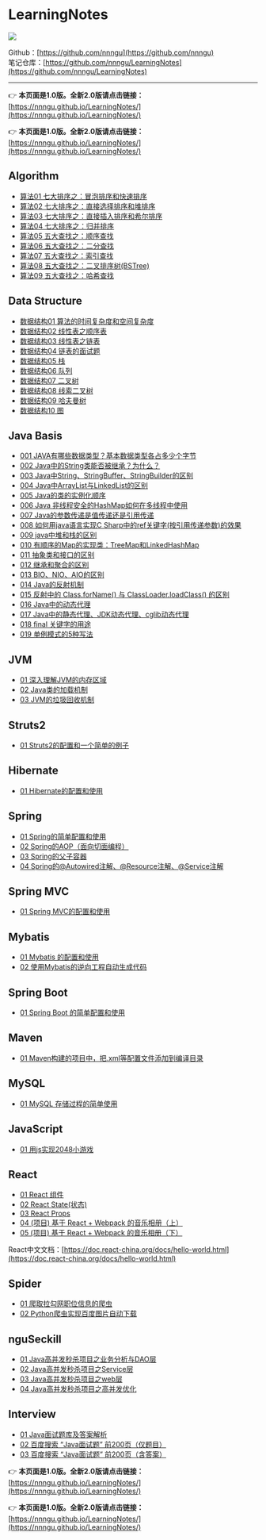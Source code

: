 # LearningNotes
![](https://raw.githubusercontent.com/nnngu/FigureBed/master/2018/1/29/001.jpeg)

Github：[https://github.com/nnngu](https://github.com/nnngu)  
笔记仓库：[https://github.com/nnngu/LearningNotes](https://github.com/nnngu/LearningNotes)    

--- 

👉 **本页面是1.0版。全新2.0版请点击链接：** [https://nnngu.github.io/LearningNotes/](https://nnngu.github.io/LearningNotes/)

👉 **本页面是1.0版。全新2.0版请点击链接：** [https://nnngu.github.io/LearningNotes/](https://nnngu.github.io/LearningNotes/)

## Algorithm
* [算法01 七大排序之：冒泡排序和快速排序](https://github.com/nnngu/LearningNotes/blob/master/Algorithm/%E7%AE%97%E6%B3%9501%20%E4%B8%83%E5%A4%A7%E6%8E%92%E5%BA%8F%E4%B9%8B%EF%BC%9A%E5%86%92%E6%B3%A1%E6%8E%92%E5%BA%8F%E5%92%8C%E5%BF%AB%E9%80%9F%E6%8E%92%E5%BA%8F.md)
* [算法02 七大排序之：直接选择排序和堆排序](https://github.com/nnngu/LearningNotes/blob/master/Algorithm/%E7%AE%97%E6%B3%9502%20%E4%B8%83%E5%A4%A7%E6%8E%92%E5%BA%8F%E4%B9%8B%EF%BC%9A%E7%9B%B4%E6%8E%A5%E9%80%89%E6%8B%A9%E6%8E%92%E5%BA%8F%E5%92%8C%E5%A0%86%E6%8E%92%E5%BA%8F.md)
* [算法03 七大排序之：直接插入排序和希尔排序](https://github.com/nnngu/LearningNotes/blob/master/Algorithm/%E7%AE%97%E6%B3%9503%20%E4%B8%83%E5%A4%A7%E6%8E%92%E5%BA%8F%E4%B9%8B%EF%BC%9A%E7%9B%B4%E6%8E%A5%E6%8F%92%E5%85%A5%E6%8E%92%E5%BA%8F%E5%92%8C%E5%B8%8C%E5%B0%94%E6%8E%92%E5%BA%8F.md)
* [算法04 七大排序之：归并排序](https://github.com/nnngu/LearningNotes/blob/master/Algorithm/%E7%AE%97%E6%B3%9504%20%E4%B8%83%E5%A4%A7%E6%8E%92%E5%BA%8F%E4%B9%8B%EF%BC%9A%E5%BD%92%E5%B9%B6%E6%8E%92%E5%BA%8F.md)
* [算法05 五大查找之：顺序查找](https://github.com/nnngu/LearningNotes/blob/master/Algorithm/%E7%AE%97%E6%B3%9505%20%E4%BA%94%E5%A4%A7%E6%9F%A5%E6%89%BE%E4%B9%8B%EF%BC%9A%E9%A1%BA%E5%BA%8F%E6%9F%A5%E6%89%BE.md)
* [算法06 五大查找之：二分查找](https://github.com/nnngu/LearningNotes/blob/master/Algorithm/%E7%AE%97%E6%B3%9506%20%E4%BA%94%E5%A4%A7%E6%9F%A5%E6%89%BE%E4%B9%8B%EF%BC%9A%E4%BA%8C%E5%88%86%E6%9F%A5%E6%89%BE.md)
* [算法07 五大查找之：索引查找](https://github.com/nnngu/LearningNotes/blob/master/Algorithm/%E7%AE%97%E6%B3%9507%20%E4%BA%94%E5%A4%A7%E6%9F%A5%E6%89%BE%E4%B9%8B%EF%BC%9A%E7%B4%A2%E5%BC%95%E6%9F%A5%E6%89%BE.md)
* [算法08 五大查找之：二叉排序树(BSTree)](https://github.com/nnngu/LearningNotes/blob/master/Algorithm/%E7%AE%97%E6%B3%9508%20%E4%BA%94%E5%A4%A7%E6%9F%A5%E6%89%BE%E4%B9%8B%EF%BC%9A%E4%BA%8C%E5%8F%89%E6%8E%92%E5%BA%8F%E6%A0%91(BSTree).md)
* [算法09 五大查找之：哈希查找](https://github.com/nnngu/LearningNotes/blob/master/Algorithm/%E7%AE%97%E6%B3%9509%20%E4%BA%94%E5%A4%A7%E6%9F%A5%E6%89%BE%E4%B9%8B%EF%BC%9A%E5%93%88%E5%B8%8C%E6%9F%A5%E6%89%BE.md)


## Data Structure
* [数据结构01 算法的时间复杂度和空间复杂度](https://github.com/nnngu/LearningNotes/blob/master/Data%20Structure/%E6%95%B0%E6%8D%AE%E7%BB%93%E6%9E%8401%20%E7%AE%97%E6%B3%95%E7%9A%84%E6%97%B6%E9%97%B4%E5%A4%8D%E6%9D%82%E5%BA%A6%E5%92%8C%E7%A9%BA%E9%97%B4%E5%A4%8D%E6%9D%82%E5%BA%A6.md)
* [数据结构02 线性表之顺序表](https://github.com/nnngu/LearningNotes/blob/master/Data%20Structure/%E6%95%B0%E6%8D%AE%E7%BB%93%E6%9E%8402%20%E7%BA%BF%E6%80%A7%E8%A1%A8%E4%B9%8B%E9%A1%BA%E5%BA%8F%E8%A1%A8.md)
* [数据结构03 线性表之链表](https://github.com/nnngu/LearningNotes/blob/master/Data%20Structure/%E6%95%B0%E6%8D%AE%E7%BB%93%E6%9E%8403%20%E7%BA%BF%E6%80%A7%E8%A1%A8%E4%B9%8B%E9%93%BE%E8%A1%A8.md)
* [数据结构04 链表的面试题](https://github.com/nnngu/LearningNotes/blob/master/Data%20Structure/%E6%95%B0%E6%8D%AE%E7%BB%93%E6%9E%8404%20%E9%93%BE%E8%A1%A8%E7%9A%84%E9%9D%A2%E8%AF%95%E9%A2%98.md)
* [数据结构05 栈](https://github.com/nnngu/LearningNotes/blob/master/Data%20Structure/%E6%95%B0%E6%8D%AE%E7%BB%93%E6%9E%8405%20%E6%A0%88.md)
* [数据结构06 队列](https://github.com/nnngu/LearningNotes/blob/master/Data%20Structure/%E6%95%B0%E6%8D%AE%E7%BB%93%E6%9E%8406%20%E9%98%9F%E5%88%97.md)
* [数据结构07 二叉树](https://github.com/nnngu/LearningNotes/blob/master/Data%20Structure/%E6%95%B0%E6%8D%AE%E7%BB%93%E6%9E%8407%20%E4%BA%8C%E5%8F%89%E6%A0%91.md)
* [数据结构08 线索二叉树](https://github.com/nnngu/LearningNotes/blob/master/Data%20Structure/%E6%95%B0%E6%8D%AE%E7%BB%93%E6%9E%8408%20%E7%BA%BF%E7%B4%A2%E4%BA%8C%E5%8F%89%E6%A0%91.md)
* [数据结构09 哈夫曼树](https://github.com/nnngu/LearningNotes/blob/master/Data%20Structure/%E6%95%B0%E6%8D%AE%E7%BB%93%E6%9E%8409%20%E5%93%88%E5%A4%AB%E6%9B%BC%E6%A0%91.md)
* [数据结构10 图](https://github.com/nnngu/LearningNotes/blob/master/Data%20Structure/%E6%95%B0%E6%8D%AE%E7%BB%93%E6%9E%8410%20%E5%9B%BE.md)


## Java Basis
* [001 JAVA有哪些数据类型？基本数据类型各占多少个字节](https://github.com/nnngu/LearningNotes/blob/master/Java%20Basis/001%20JAVA%E6%9C%89%E5%93%AA%E4%BA%9B%E6%95%B0%E6%8D%AE%E7%B1%BB%E5%9E%8B%EF%BC%9F%E5%9F%BA%E6%9C%AC%E6%95%B0%E6%8D%AE%E7%B1%BB%E5%9E%8B%E5%90%84%E5%8D%A0%E5%A4%9A%E5%B0%91%E4%B8%AA%E5%AD%97%E8%8A%82.md)
* [002 Java中的String类能否被继承？为什么？](https://github.com/nnngu/LearningNotes/blob/master/Java%20Basis/002%20Java%E4%B8%AD%E7%9A%84String%E7%B1%BB%E8%83%BD%E5%90%A6%E8%A2%AB%E7%BB%A7%E6%89%BF%EF%BC%9F%E4%B8%BA%E4%BB%80%E4%B9%88%EF%BC%9F.md)
* [003 Java中String、StringBuffer、StringBuilder的区别](https://github.com/nnngu/LearningNotes/blob/master/Java%20Basis/003%20Java%E4%B8%ADString%E3%80%81StringBuffer%E3%80%81StringBuilder%E7%9A%84%E5%8C%BA%E5%88%AB.md)
* [004 Java中ArrayList与LinkedList的区别](https://github.com/nnngu/LearningNotes/blob/master/Java%20Basis/004%20Java%E4%B8%ADArrayList%E4%B8%8ELinkedList%E7%9A%84%E5%8C%BA%E5%88%AB.md)
* [005 Java的类的实例化顺序](https://github.com/nnngu/LearningNotes/blob/master/Java%20Basis/005%20Java%E7%9A%84%E7%B1%BB%E7%9A%84%E5%AE%9E%E4%BE%8B%E5%8C%96%E9%A1%BA%E5%BA%8F.md)
* [006 Java 非线程安全的HashMap如何在多线程中使用](https://github.com/nnngu/LearningNotes/blob/master/Java%20Basis/006%20Java%20%E9%9D%9E%E7%BA%BF%E7%A8%8B%E5%AE%89%E5%85%A8%E7%9A%84HashMap%E5%A6%82%E4%BD%95%E5%9C%A8%E5%A4%9A%E7%BA%BF%E7%A8%8B%E4%B8%AD%E4%BD%BF%E7%94%A8.md)
* [007 Java的参数传递是值传递还是引用传递](https://github.com/nnngu/LearningNotes/blob/master/Java%20Basis/007%20Java%E7%9A%84%E5%8F%82%E6%95%B0%E4%BC%A0%E9%80%92%E6%98%AF%E5%80%BC%E4%BC%A0%E9%80%92%E8%BF%98%E6%98%AF%E5%BC%95%E7%94%A8%E4%BC%A0%E9%80%92.md)
* [008 如何用java语言实现C Sharp中的ref关键字(按引用传递参数)的效果](https://github.com/nnngu/LearningNotes/blob/master/Java%20Basis/008%20%E5%A6%82%E4%BD%95%E7%94%A8java%E8%AF%AD%E8%A8%80%E5%AE%9E%E7%8E%B0C%20Sharp%E4%B8%AD%E7%9A%84ref%E5%85%B3%E9%94%AE%E5%AD%97(%E6%8C%89%E5%BC%95%E7%94%A8%E4%BC%A0%E9%80%92%E5%8F%82%E6%95%B0)%E7%9A%84%E6%95%88%E6%9E%9C.md)
* [009 java中堆和栈的区别](https://github.com/nnngu/LearningNotes/blob/master/Java%20Basis/009%20java%E4%B8%AD%E5%A0%86%E5%92%8C%E6%A0%88%E7%9A%84%E5%8C%BA%E5%88%AB.md)
* [010 有顺序的Map的实现类：TreeMap和LinkedHashMap](https://github.com/nnngu/LearningNotes/blob/master/Java%20Basis/010%20%E6%9C%89%E9%A1%BA%E5%BA%8F%E7%9A%84Map%E7%9A%84%E5%AE%9E%E7%8E%B0%E7%B1%BB%EF%BC%9ATreeMap%E5%92%8CLinkedHashMap.md)
* [011 抽象类和接口的区别](https://github.com/nnngu/LearningNotes/blob/master/Java%20Basis/011%20%E6%8A%BD%E8%B1%A1%E7%B1%BB%E5%92%8C%E6%8E%A5%E5%8F%A3%E7%9A%84%E5%8C%BA%E5%88%AB.md)
* [012 继承和聚合的区别](https://github.com/nnngu/LearningNotes/blob/master/Java%20Basis/012%20%E7%BB%A7%E6%89%BF%E5%92%8C%E8%81%9A%E5%90%88%E7%9A%84%E5%8C%BA%E5%88%AB.md)
* [013 BIO、NIO、AIO的区别](https://github.com/nnngu/LearningNotes/blob/master/Java%20Basis/013%20BIO%E3%80%81NIO%E3%80%81AIO%E7%9A%84%E5%8C%BA%E5%88%AB.md)
* [014 Java的反射机制](https://github.com/nnngu/LearningNotes/blob/master/Java%20Basis/014%20Java%E7%9A%84%E5%8F%8D%E5%B0%84%E6%9C%BA%E5%88%B6.md)
* [015 反射中的 Class.forName() 与 ClassLoader.loadClass() 的区别](https://github.com/nnngu/LearningNotes/blob/master/Java%20Basis/015%20%E5%8F%8D%E5%B0%84%E4%B8%AD%E7%9A%84%20Class.forName()%20%E4%B8%8E%20ClassLoader.loadClass()%20%E7%9A%84%E5%8C%BA%E5%88%AB.md)
* [016 Java中的动态代理](https://github.com/nnngu/LearningNotes/blob/master/Java%20Basis/016%20Java%E4%B8%AD%E7%9A%84%E5%8A%A8%E6%80%81%E4%BB%A3%E7%90%86.md)
* [017 Java中的静态代理、JDK动态代理、cglib动态代理](https://github.com/nnngu/LearningNotes/blob/master/Java%20Basis/017%20Java%E4%B8%AD%E7%9A%84%E9%9D%99%E6%80%81%E4%BB%A3%E7%90%86%E3%80%81JDK%E5%8A%A8%E6%80%81%E4%BB%A3%E7%90%86%E3%80%81cglib%E5%8A%A8%E6%80%81%E4%BB%A3%E7%90%86.md)
* [018 final 关键字的用途](https://github.com/nnngu/LearningNotes/blob/master/Java%20Basis/018%20final%20%E5%85%B3%E9%94%AE%E5%AD%97%E7%9A%84%E7%94%A8%E9%80%94.md)
* [019 单例模式的5种写法](https://github.com/nnngu/LearningNotes/blob/master/Java%20Basis/019%20%E5%8D%95%E4%BE%8B%E6%A8%A1%E5%BC%8F%E7%9A%845%E7%A7%8D%E5%86%99%E6%B3%95.md)




## JVM
* [01 深入理解JVM的内存区域](https://github.com/nnngu/LearningNotes/blob/master/JVM/01%20%E6%B7%B1%E5%85%A5%E7%90%86%E8%A7%A3JVM%E7%9A%84%E5%86%85%E5%AD%98%E5%8C%BA%E5%9F%9F.md)
* [02 Java类的加载机制](https://github.com/nnngu/LearningNotes/blob/master/JVM/02%20Java%E7%B1%BB%E7%9A%84%E5%8A%A0%E8%BD%BD%E6%9C%BA%E5%88%B6.md)
* [03 JVM的垃圾回收机制](https://github.com/nnngu/LearningNotes/blob/master/JVM/03%20JVM%E7%9A%84%E5%9E%83%E5%9C%BE%E5%9B%9E%E6%94%B6%E6%9C%BA%E5%88%B6.md)



## Struts2
* [01 Struts2的配置和一个简单的例子](https://github.com/nnngu/LearningNotes/blob/master/Struts2/01%20Struts2%E7%9A%84%E9%85%8D%E7%BD%AE%E5%92%8C%E4%B8%80%E4%B8%AA%E7%AE%80%E5%8D%95%E7%9A%84%E4%BE%8B%E5%AD%90.md)



## Hibernate
* [01 Hibernate的配置和使用](https://github.com/nnngu/LearningNotes/blob/master/Hibernate/01%20Hibernate%E7%9A%84%E9%85%8D%E7%BD%AE%E5%92%8C%E4%BD%BF%E7%94%A8.md)


## Spring
* [01 Spring的简单配置和使用](https://github.com/nnngu/LearningNotes/blob/master/Spring/01%20Spring%E7%9A%84%E7%AE%80%E5%8D%95%E9%85%8D%E7%BD%AE%E5%92%8C%E4%BD%BF%E7%94%A8.md)
* [02 Spring的AOP（面向切面编程）](https://github.com/nnngu/LearningNotes/blob/master/Spring/02%20Spring%E7%9A%84AOP%EF%BC%88%E9%9D%A2%E5%90%91%E5%88%87%E9%9D%A2%E7%BC%96%E7%A8%8B%EF%BC%89.md)
* [03 Spring的父子容器](https://github.com/nnngu/LearningNotes/blob/master/Spring/03%20Spring%E7%9A%84%E7%88%B6%E5%AD%90%E5%AE%B9%E5%99%A8.md)
* [04 Spring的@Autowired注解、@Resource注解、@Service注解](https://github.com/nnngu/LearningNotes/blob/master/Spring/04%20Spring%E7%9A%84%40Autowired%E6%B3%A8%E8%A7%A3%E3%80%81%40Resource%E6%B3%A8%E8%A7%A3%E3%80%81%40Service%E6%B3%A8%E8%A7%A3.md)


## Spring MVC
* [01 Spring MVC的配置和使用](https://github.com/nnngu/LearningNotes/blob/master/Spring%20MVC/01%20Spring%20MVC%E7%9A%84%E9%85%8D%E7%BD%AE%E5%92%8C%E4%BD%BF%E7%94%A8.md)


## Mybatis
* [01 Mybatis 的配置和使用](https://github.com/nnngu/LearningNotes/blob/master/Mybatis/01%20Mybatis%20%E7%9A%84%E9%85%8D%E7%BD%AE%E5%92%8C%E4%BD%BF%E7%94%A8.md)
* [02 使用Mybatis的逆向工程自动生成代码](https://github.com/nnngu/LearningNotes/blob/master/Mybatis/02%20%E4%BD%BF%E7%94%A8Mybatis%E7%9A%84%E9%80%86%E5%90%91%E5%B7%A5%E7%A8%8B%E8%87%AA%E5%8A%A8%E7%94%9F%E6%88%90%E4%BB%A3%E7%A0%81.md)


## Spring Boot
* [01 Spring Boot 的简单配置和使用](https://github.com/nnngu/LearningNotes/blob/master/Spring%20Boot/01%20Spring%20Boot%20%E7%9A%84%E7%AE%80%E5%8D%95%E9%85%8D%E7%BD%AE%E5%92%8C%E4%BD%BF%E7%94%A8.md)


## Maven
* [01 Maven构建的项目中，把.xml等配置文件添加到编译目录](https://github.com/nnngu/LearningNotes/blob/master/Maven/01%20Maven%E6%9E%84%E5%BB%BA%E7%9A%84%E9%A1%B9%E7%9B%AE%E4%B8%AD%EF%BC%8C%E6%8A%8A.xml%E7%AD%89%E9%85%8D%E7%BD%AE%E6%96%87%E4%BB%B6%E6%B7%BB%E5%8A%A0%E5%88%B0%E7%BC%96%E8%AF%91%E7%9B%AE%E5%BD%95.md)


## MySQL
* [01 MySQL 存储过程的简单使用](https://github.com/nnngu/LearningNotes/blob/master/MySQL/01%20MySQL%20%E5%AD%98%E5%82%A8%E8%BF%87%E7%A8%8B%E7%9A%84%E7%AE%80%E5%8D%95%E4%BD%BF%E7%94%A8.md)



## JavaScript
* [01 用js实现2048小游戏](https://github.com/nnngu/LearningNotes/blob/master/JavaScript/01%20%E7%94%A8js%E5%AE%9E%E7%8E%B02048%E5%B0%8F%E6%B8%B8%E6%88%8F.md)



## React 
* [01 React 组件](https://github.com/nnngu/LearningNotes/blob/master/React/01%20React%20%E7%BB%84%E4%BB%B6.md)
* [02 React State(状态)](https://github.com/nnngu/LearningNotes/blob/master/React/02%20React%20State(%E7%8A%B6%E6%80%81).md)
* [03 React Props](https://github.com/nnngu/LearningNotes/blob/master/React/03%20React%20Props.md)
* [04 (项目) 基于 React + Webpack 的音乐相册（上）](https://github.com/nnngu/LearningNotes/blob/master/React/04%20(%E9%A1%B9%E7%9B%AE)%20%E5%9F%BA%E4%BA%8E%20React%20%2B%20%20Webpack%20%E7%9A%84%E9%9F%B3%E4%B9%90%E7%9B%B8%E5%86%8C%EF%BC%88%E4%B8%8A%EF%BC%89.md)
* [05 (项目) 基于 React + Webpack 的音乐相册（下）](https://github.com/nnngu/LearningNotes/blob/master/React/05%20(%E9%A1%B9%E7%9B%AE)%20%E5%9F%BA%E4%BA%8E%20React%20%2B%20Webpack%20%E7%9A%84%E9%9F%B3%E4%B9%90%E7%9B%B8%E5%86%8C%EF%BC%88%E4%B8%8B%EF%BC%89.md)

React中文文档：[https://doc.react-china.org/docs/hello-world.html](https://doc.react-china.org/docs/hello-world.html)



## Spider
* [01 爬取拉勾网职位信息的爬虫](https://github.com/nnngu/LearningNotes/blob/master/Spider/01%20%E7%88%AC%E5%8F%96%E6%8B%89%E5%8B%BE%E7%BD%91%E8%81%8C%E4%BD%8D%E4%BF%A1%E6%81%AF%E7%9A%84%E7%88%AC%E8%99%AB.md)
* [02 Python爬虫实现百度图片自动下载](https://github.com/nnngu/LearningNotes/blob/master/Spider/02%20Python%E7%88%AC%E8%99%AB%E5%AE%9E%E7%8E%B0%E7%99%BE%E5%BA%A6%E5%9B%BE%E7%89%87%E8%87%AA%E5%8A%A8%E4%B8%8B%E8%BD%BD.md)



## nguSeckill
* [01 Java高并发秒杀项目之业务分析与DAO层](https://github.com/nnngu/LearningNotes/blob/master/nguSeckill/01%20Java%E9%AB%98%E5%B9%B6%E5%8F%91%E7%A7%92%E6%9D%80%E9%A1%B9%E7%9B%AE%E4%B9%8B%E4%B8%9A%E5%8A%A1%E5%88%86%E6%9E%90%E4%B8%8EDAO%E5%B1%82.md)
* [02 Java高并发秒杀项目之Service层](https://github.com/nnngu/LearningNotes/blob/master/nguSeckill/02%20Java%E9%AB%98%E5%B9%B6%E5%8F%91%E7%A7%92%E6%9D%80%E9%A1%B9%E7%9B%AE%E4%B9%8BService%E5%B1%82.md)
* [03 Java高并发秒杀项目之web层](https://github.com/nnngu/LearningNotes/blob/master/nguSeckill/03%20Java%E9%AB%98%E5%B9%B6%E5%8F%91%E7%A7%92%E6%9D%80%E9%A1%B9%E7%9B%AE%E4%B9%8Bweb%E5%B1%82.md)
* [04 Java高并发秒杀项目之高并发优化](https://github.com/nnngu/LearningNotes/blob/master/nguSeckill/04%20Java%E9%AB%98%E5%B9%B6%E5%8F%91%E7%A7%92%E6%9D%80%E9%A1%B9%E7%9B%AE%E4%B9%8B%E9%AB%98%E5%B9%B6%E5%8F%91%E4%BC%98%E5%8C%96.md)


## Interview
* [01 Java面试题库及答案解析](https://github.com/nnngu/LearningNotes/blob/master/Interview/01%20Java%E9%9D%A2%E8%AF%95%E9%A2%98%E5%BA%93%E5%8F%8A%E7%AD%94%E6%A1%88%E8%A7%A3%E6%9E%90.md)
* [02 百度搜索 “Java面试题” 前200页（仅题目）](https://github.com/nnngu/LearningNotes/blob/master/Interview/02%20%E7%99%BE%E5%BA%A6%E6%90%9C%E7%B4%A2%20%E2%80%9CJava%E9%9D%A2%E8%AF%95%E9%A2%98%E2%80%9D%20%E5%89%8D200%E9%A1%B5%EF%BC%88%E4%BB%85%E9%A2%98%E7%9B%AE%EF%BC%89.md)
* [03 百度搜索 “Java面试题” 前200页（含答案）](https://github.com/nnngu/LearningNotes/blob/master/Interview/03%20%E7%99%BE%E5%BA%A6%E6%90%9C%E7%B4%A2%20%E2%80%9CJava%E9%9D%A2%E8%AF%95%E9%A2%98%E2%80%9D%20%E5%89%8D200%E9%A1%B5%EF%BC%88%E5%90%AB%E7%AD%94%E6%A1%88%EF%BC%89.md)
 
 
 👉 **本页面是1.0版。全新2.0版请点击链接：** [https://nnngu.github.io/LearningNotes/](https://nnngu.github.io/LearningNotes/)
 
 👉 **本页面是1.0版。全新2.0版请点击链接：** [https://nnngu.github.io/LearningNotes/](https://nnngu.github.io/LearningNotes/)
 
 